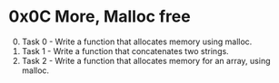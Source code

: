 # 0x0C More, Malloc free
0. Task 0 - Write a function that allocates memory using malloc.
1. Task 1 - Write a function that concatenates two strings.
2. Task 2 - Write a function that allocates memory for an array, using malloc.
